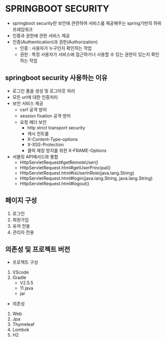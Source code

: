 # SPRINGBOOT SECURITY 

- springboot security란 보안에 관련하여 서비스를 제공해주는 spring기반의 하위 프레임워크
- 인증과 권한에 관한 서비스 제공
- 인증(Authentication)과 권한(Authorization)
  - 인증 : 사용자가 누구인지 확인하는 작업
  - 권한 : 특정 사용자가 서비스에 접근하거나 사용할 수 있는 권한이 있는지 확인하는 작업
  


## springboot security 사용하는 이유

- 로그인 폼을 생성 및 로그아웃 처리
- 모든 url에 대한 인증처리
- 보안 서비스 제공
  - csrf 공격 방어
  - session fixation 공격 방어
  - 요청 헤더 보안
    - http strict transport security
    - 캐시 컨트롤
    - X-Content-Type-options
    - X-XSS-Protection
    - 클릭 재킹 방지를 위한 X-FRAME-Options
- 서블릿 API메서드와 통합
  - HttpServletRequest#getRemoteUser()
  - HttpServletRequest.html#getUserPrincipal()
  - HttpServletRequest.html#isUserInRole(java.lang.String)
  - HttpServletRequest.html#login(java.lang.String, java.lang.String)
  - HttpServletRequest.html#logout() 



## 페이지 구성

1. 로그인
2. 회원가입
3. 유저 전용
4. 관리자 전용



## 의존성 및 프로젝트 버전

- 프로젝트 구성
1. VScode
2. Gradle
    - V2.5.5
    - 11 java
    - jar


- 의존성

1. Web
2. Jpa
3. Thymeleaf
4. Lombok
5. H2

